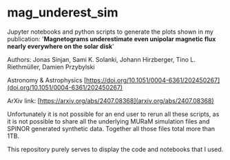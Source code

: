 # mag_underest_sim

Jupyter notebooks and python scripts to generate the plots shown in my publication: '**Magnetograms underestimate even unipolar magnetic flux nearly everywhere on the solar disk**'

Authors: Jonas Sinjan, Sami K. Solanki, Johann Hirzberger, Tino L. Riethmüller, Damien Przybylski

Astronomy \& Astrophysics [https://doi.org/10.1051/0004-6361/202450267](doi.org/10.1051/0004-6361/202450267)

ArXiv link: [https://arxiv.org/abs/2407.08368](arxiv.org/abs/2407.08368)

Unfortunately it is not possible for an end user to rerun all these scripts, as it is not possible to share all the underlying MURaM simulation files and SPINOR generated synthetic data. Together all those files total more than 1TB.

This repository purely serves to display the code and notebooks that I used. 